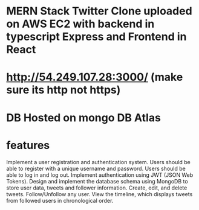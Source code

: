# MERN Stack Twitter Clone uploaded on AWS EC2 with backend in typescript Express and Frontend in React 
# http://54.249.107.28:3000/   (make sure its http not https)

# DB Hosted on mongo DB Atlas

# features

Implement a user registration and authentication system.
Users should be able to register with a unique username and password.
Users should be able to log in and log out.
Implement authentication using JWT (JSON Web Tokens).
Design and implement the database schema using MongoDB to store user data, tweets and follower information.
Create, edit, and delete tweets.
Follow/Unfollow any user.
View the timeline, which displays tweets from followed users in chronological order.

